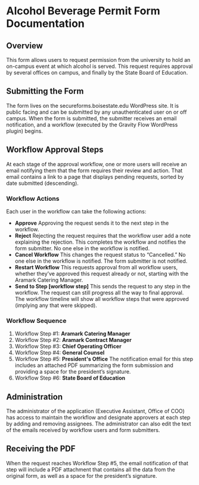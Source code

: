 # Alcohol Beverage Permit Form Documentation

## Overview 
This form allows users to request permission from the university to hold an on-campus event at which alcohol is served. This request requires approval by several offices on campus, and finally by the State Board of Education.

## Submitting the Form
The form lives on the secureforms.boisestate.edu WordPress site. It is public facing and can be submitted by any unauthenticated user on or off campus. When the form is submitted, the submitter receives an email notification, and a workflow (executed by the Gravity Flow WordPress plugin) begins.

## Workflow Approval Steps
At each stage of the approval workflow, one or more users will receive an email notifying them that the form requires their review and action. That email contains a link to a page that displays pending requests, sorted by date submitted (descending).

### Workflow Actions
Each user in the workflow can take the following actions:
* **Approve** Approving the request sends it to the next step in the workflow.
* **Reject** Rejecting the request requires that the workflow user add a note explaining the rejection. This completes the workflow and notifies the form submitter. No one else in the workflow is notified.
* **Cancel Workflow** This changes the request status to “Cancelled.” No one else in the workflow is notified. The form submitter is not notified.
* **Restart Workflow** This requests approval from all workflow users, whether they’ve approved this request already or not, starting with the Aramark Catering Manager.
* **Send to Step [workflow step]** This sends the request to any step in the workflow. The request can still progress all the way to final  approval. The workflow timeline will show all workflow steps that were approved (implying any that were skipped).

### Workflow Sequence
1. Workflow Step #1: **Aramark Catering Manager**
2. Workflow Step #2: **Aramark Contract Manager**
3. Workflow Step #3: **Chief Operating Officer**
4. Workflow Step #4: **General Counsel**
5. Workflow Step #5: **President's Office** The notification email for this step includes an attached PDF summarizing the form submission and providing a space for the president’s signature. 
6. Workflow Step #6: **State Board of Education**

## Administration
The administrator of the application (Executive Assistant, Office of COO) has access to maintain the workflow and designate approvers at each step by adding and removing assignees. The administrator can also edit the text of the emails received by workflow users and form submitters.

## Receiving the PDF
When the request reaches Workflow Step #5, the email notification of that step will include a PDF attachment that contains all the data from the original form, as well as a space for the president’s signature. 
